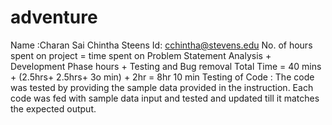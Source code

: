 # adventure
Name :Charan Sai Chintha 
Steens Id: cchintha@stevens.edu
No. of hours spent on project = time spent on Problem Statement Analysis + Development Phase hours + Testing and Bug removal Total Time = 40 mins + (2.5hrs+ 2.5hrs+ 3o min) + 2hr = 8hr 10 min
Testing of Code : The code was tested by providing the sample data provided in the instruction. Each code was fed with sample data input and tested and updated till it matches the expected output.
